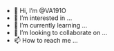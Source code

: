 - 👋 Hi, I’m @VA191O
- 👀 I’m interested in ...
- 🌱 I’m currently learning ...
- 💞️ I’m looking to collaborate on ...
- 📫 How to reach me ...

<!---
VA191O/VA191O is a ✨ special ✨ repository because its `README.md` (this file) appears on your GitHub profile.
You can click the Preview link to take a look at your changes.
--->
